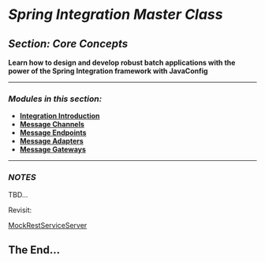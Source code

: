 # *Spring Integration Master Class*

##  *Section: Core Concepts*


**Learn how to design and develop robust batch applications with the power of the Spring Integration framework with JavaConfig**

---

### *Modules in this section:*
 - **[Integration Introduction](https://github.com/mickknutson/spring_integration_course/tree/master/StudentWork/code/spring_integration_section_core/introduction)**
 - **[Message Channels](https://github.com/mickknutson/spring_integration_course/tree/master/StudentWork/code/spring_integration_section_core/channels)**
 - **[Message Endpoints](https://github.com/mickknutson/spring_integration_course/tree/master/StudentWork/code/spring_integration_section_core/endpoints)**
 - **[Message Adapters](https://github.com/mickknutson/spring_integration_course/tree/master/StudentWork/code/spring_integration_section_core/adapters)**
 - **[Message Gateways](https://github.com/mickknutson/spring_integration_course/tree/master/StudentWork/code/spring_integration_section_core/gateways)**

---

### *NOTES*

TBD...

Revisit:

[MockRestServiceServer](https://docs.spring.io/spring-framework/docs/current/javadoc-api/index.html?org/springframework/test/web/client/MockRestServiceServer.html)



## The End...
